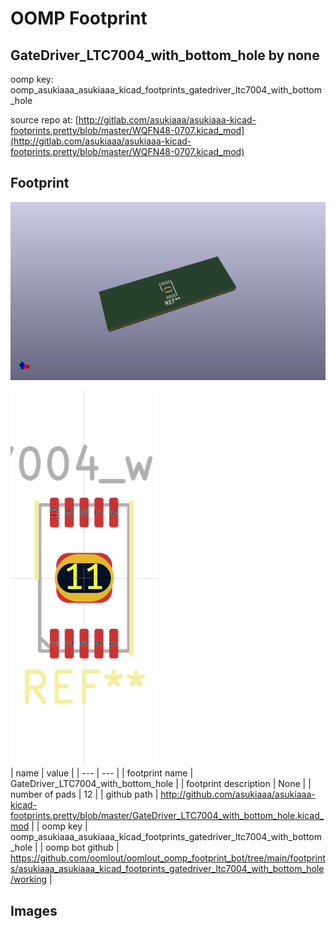 # OOMP Footprint  
## GateDriver_LTC7004_with_bottom_hole  by none  
  
oomp key: oomp_asukiaaa_asukiaaa_kicad_footprints_gatedriver_ltc7004_with_bottom_hole  
  
source repo at: [http://gitlab.com/asukiaaa/asukiaaa-kicad-footprints.pretty/blob/master/WQFN48-0707.kicad_mod](http://gitlab.com/asukiaaa/asukiaaa-kicad-footprints.pretty/blob/master/WQFN48-0707.kicad_mod)  
## Footprint  
  
[![working_kicad_pcb_3d.png](working_kicad_pcb_3d_600.png)](working_kicad_pcb_3d.png)  
  
[![working.png](working_600.png)](working.png)  
| name | value | 
| --- | --- | 
| footprint name | GateDriver_LTC7004_with_bottom_hole | 
| footprint description | None | 
| number of pads | 12 | 
| github path | http://github.com/asukiaaa/asukiaaa-kicad-footprints.pretty/blob/master/GateDriver_LTC7004_with_bottom_hole.kicad_mod | 
| oomp key | oomp_asukiaaa_asukiaaa_kicad_footprints_gatedriver_ltc7004_with_bottom_hole | 
| oomp bot github | https://github.com/oomlout/oomlout_oomp_footprint_bot/tree/main/footprints/asukiaaa_asukiaaa_kicad_footprints_gatedriver_ltc7004_with_bottom_hole/working | 
## Images  
